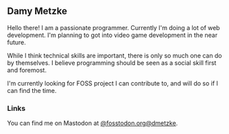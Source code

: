 ## Damy Metzke

Hello there!
I am a passionate programmer.
Currently I'm doing a lot of web development.
I'm planning to got into video game development in the near future.

While I think technical skills are important,
there is only so much one can do by themselves.
I believe programming should be seen as a social skill first and foremost.

I'm currently looking for FOSS project I can contribute to,
and will do so if I can find the time.

### Links

You can find me on Mastodon at <a rel="me" href="https://fosstodon.org/@dmetzke">@fosstodon.org@dmetzke</a>.
